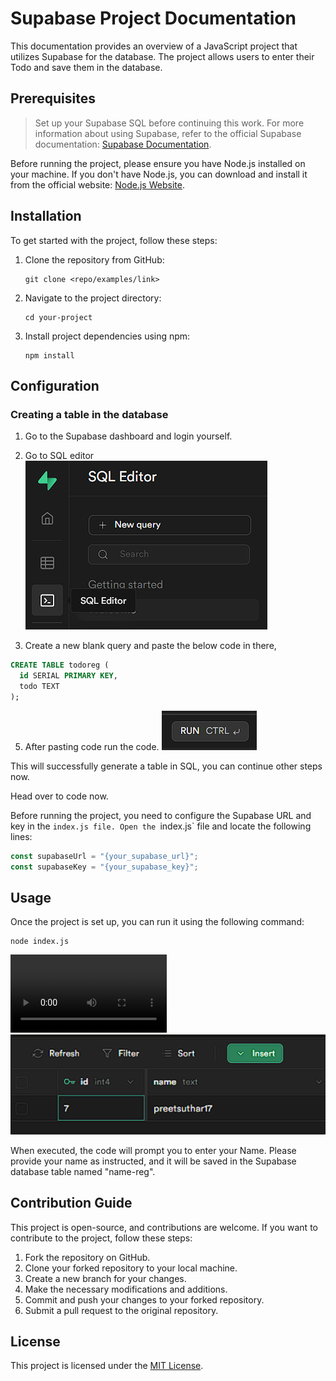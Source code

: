 # Supabase Project Documentation

This documentation provides an overview of a JavaScript project that utilizes Supabase for the database. The project allows users to enter their Todo and save them in the database.

## Prerequisites

> Set up your Supabase SQL before continuing this work.
> For more information about using Supabase, refer to the official Supabase documentation: [Supabase Documentation](https://supabase.io/docs).

Before running the project, please ensure you have Node.js installed on your machine. If you don't have Node.js, you can download and install it from the official website: [Node.js Website](https://nodejs.org).

## Installation

To get started with the project, follow these steps:

1. Clone the repository from GitHub:
   ```
   git clone <repo/examples/link>
   ```
2. Navigate to the project directory:
   ```
   cd your-project
   ```
3. Install project dependencies using npm:
   ```
   npm install
   ```

## Configuration

### Creating a table in the database

1. Go to the Supabase dashboard and login yourself.

2. Go to SQL editor
   <img src="./img/table-generation-1.png" alt="SQL editor"/>

3. Create a new blank query and paste the below code in there,

```SQL
CREATE TABLE todoreg (
  id SERIAL PRIMARY KEY,
  todo TEXT
);
```

5. After pasting code run the code.
   <img src="./img/table-generation-2.png" alt="run query"/>

This will successfully generate a table in SQL, you can continue other steps now.

Head over to code now.

Before running the project, you need to configure the Supabase URL and key in the `index.js file. Open the `index.js` file and locate the following lines:

```javascript
const supabaseUrl = "{your_supabase_url}";
const supabaseKey = "{your_supabase_key}";
```

## Usage

Once the project is set up, you can run it using the following command:

```shell
node index.js
```

<video controls width="250">
    <source src="./img/demo-vid.mp4" type="video/mp4">
</video>

<img src="./img/demo.png" alt="demo" >

When executed, the code will prompt you to enter your Name. Please provide your name as instructed, and it will be saved in the Supabase database table named "name-reg".

## Contribution Guide

This project is open-source, and contributions are welcome. If you want to contribute to the project, follow these steps:

1. Fork the repository on GitHub.
2. Clone your forked repository to your local machine.
3. Create a new branch for your changes.
4. Make the necessary modifications and additions.
5. Commit and push your changes to your forked repository.
6. Submit a pull request to the original repository.

## License

This project is licensed under the [MIT License](LICENSE).
